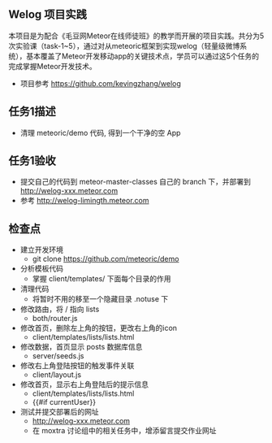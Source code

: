 ## Welog 项目实践
本项目是为配合《毛豆网Meteor在线师徒班》的教学而开展的项目实践。共分为5次实验课（task-1~5），通过对从meteoric框架到实现welog（轻量级微博系统），基本覆盖了Meteor开发移动app的关键技术点，学员可以通过这5个任务的完成掌握Meteor开发技术。

* 项目参考 https://github.com/kevingzhang/welog

## 任务1描述
* 清理 meteoric/demo 代码, 得到一个干净的空 App

## 任务1验收
* 提交自己的代码到 meteor-master-classes 自己的 branch 下，并部署到 http://welog-xxx.meteor.com
* 参考 http://welog-limingth.meteor.com

## 检查点 
* 建立开发环境
  - git clone https://github.com/meteoric/demo 
* 分析模板代码
  - 掌握 client/templates/ 下面每个目录的作用
* 清理代码
  - 将暂时不用的移至一个隐藏目录 .notuse 下
* 修改路由，将 / 指向 lists
  - both/router.js
* 修改首页，删除左上角的按钮，更改右上角的icon
  - client/templates/lists/lists.html
* 修改数据，首页显示 posts 数据库信息
  - server/seeds.js
* 修改右上角登陆按钮的触发事件关联
  - client/layout.js
* 修改首页，显示右上角登陆后的提示信息
  - client/templates/lists/lists.html
  - {{#if currentUser}}
* 测试并提交部署后的网址
  - http://welog-xxx.meteor.com
  - 在 moxtra 讨论组中的相关任务中，增添留言提交作业网址
  

